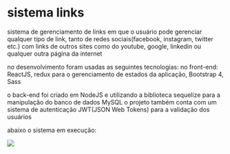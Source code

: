 # sistema links

sistema de gerenciamento de links em que o usuário pode gerenciar qualquer tipo de link, 
tanto de redes sociais(facebook, instagram, twitter etc.) com links 
de outros sites como do youtube, google, linkedin ou qualquer outra página da internet

no desenvolvimento foram usadas as seguintes tecnologias: no front-end: ReactJS, redux para o gerenciamento de estados da aplicação,
Bootstrap 4, Sass

o back-end foi criado em NodeJS e utilizando a biblioteca sequelize para a manipulação do banco de dados MySQL
o projeto também conta com um sistema de autenticação JWT(JSON Web Tokens) para a validação dos  usuários

abaixo o sistema em execução:

![](20200707_193328.gif)
